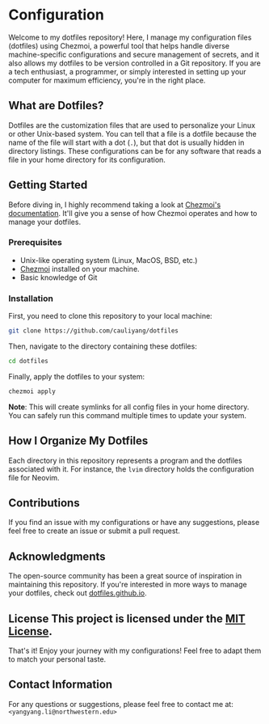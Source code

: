# Configuration

Welcome to my dotfiles repository! Here, I manage my configuration files (dotfiles) using Chezmoi, a powerful tool that helps handle diverse machine-specific configurations and secure management of secrets, and it also allows my dotfiles to be version controlled in a Git repository.
If you are a tech enthusiast, a programmer, or simply interested in setting up your computer for maximum efficiency, you're in the right place.

## What are Dotfiles?

Dotfiles are the customization files that are used to personalize your Linux or other Unix-based system.
You can tell that a file is a dotfile because the name of the file will start with a dot (`.`), but that dot is usually hidden in directory listings.
These configurations can be for any software that reads a file in your home directory for its configuration.

## Getting Started

Before diving in, I highly recommend taking a look at [Chezmoi's documentation](https://github.com/twpayne/chezmoi/blob/master/docs/README.md).
It'll give you a sense of how Chezmoi operates and how to manage your dotfiles.

### Prerequisites

- Unix-like operating system (Linux, MacOS, BSD, etc.)
- [Chezmoi](https://github.com/twpayne/chezmoi) installed on your machine.
- Basic knowledge of Git

### Installation

First, you need to clone this repository to your local machine:

```bash
git clone https://github.com/cauliyang/dotfiles
```

Then, navigate to the directory containing these dotfiles:

```bash
cd dotfiles
```

Finally, apply the dotfiles to your system:

```bash
chezmoi apply
```

**Note**: This will create symlinks for all config files in your home directory. You can safely run this command multiple times to update your system.

## How I Organize My Dotfiles

Each directory in this repository represents a program and the dotfiles associated with it. For instance, the `lvim` directory holds the configuration file for Neovim.

## Contributions

If you find an issue with my configurations or have any suggestions, please feel free to create an issue or submit a pull request.

## Acknowledgments

The open-source community has been a great source of inspiration in maintaining this repository.
If you're interested in more ways to manage your dotfiles, check out [dotfiles.github.io](https://dotfiles.github.io/).

## License This project is licensed under the [MIT License](https://opensource.org/licenses/MIT).

That's it! Enjoy your journey with my configurations! Feel free to adapt them to match your personal taste.

## Contact Information

For any questions or suggestions, please feel free to contact me at:
`<yangyang.li@northwestern.edu>`
